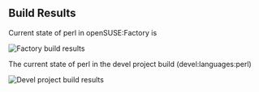 
## Build Results

Current state of perl in openSUSE:Factory is

![Factory build results](https://br.opensuse.org/status/openSUSE:Factory/perl-Log-Log4perl/standard)

The current state of perl in the devel project build (devel:languages:perl)

![Devel project build results](https://br.opensuse.org/status/devel:languages:perl/perl-Log-Log4perl)


